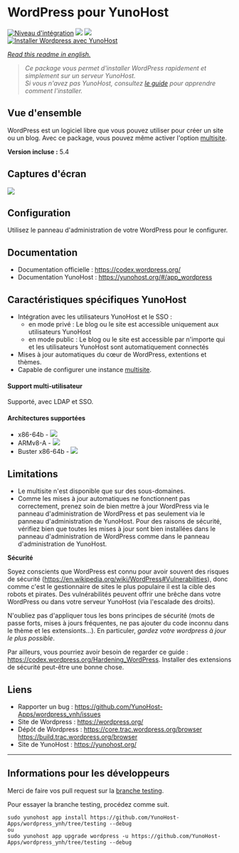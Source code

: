 # WordPress pour YunoHost

[![Niveau d'intégration](https://dash.yunohost.org/integration/wordpress.svg)](https://dash.yunohost.org/appci/app/wordpress) ![](https://ci-apps.yunohost.org/ci/badges/wordpress.status.svg) ![](https://ci-apps.yunohost.org/ci/badges/wordpress.maintain.svg)  
[![Installer Wordpress avec YunoHost](https://install-app.yunohost.org/install-with-yunohost.png)](https://install-app.yunohost.org/?app=wordpress)

*[Read this readme in english.](./README.md)* 

> *Ce package vous permet d'installer WordPress rapidement et simplement sur un serveur YunoHost.  
Si vous n'avez pas YunoHost, consultez [le guide](https://yunohost.org/#/install) pour apprendre comment l'installer.*

## Vue d'ensemble
WordPress est un logiciel libre que vous pouvez utiliser pour créer un site ou un blog.
Avec ce package, vous pouvez même activer l'option [multisite](https://codex.wordpress.org/Glossary#Multisite).

**Version incluse :** 5.4

## Captures d'écran

![](https://s.w.org/images/home/screen-themes.png?1)

## Configuration

Utilisez le panneau d'administration de votre WordPress pour le configurer.

## Documentation

 * Documentation officielle : https://codex.wordpress.org/
 * Documentation YunoHost : https://yunohost.org/#/app_wordpress
 
## Caractéristiques spécifiques YunoHost

 * Intégration avec les utilisateurs YunoHost et le SSO :
   * en mode privé : Le blog ou le site est accessible uniquement aux utilisateurs YunoHost
   * en mode public : Le blog ou le site est accessible par n'importe qui et les utilisateurs YunoHost sont automatiquement connectés
 * Mises à jour automatiques du cœur de WordPress, extentions et thèmes.
 * Capable de configurer une instance [multisite](https://codex.wordpress.org/Glossary#Multisite).

#### Support multi-utilisateur

Supporté, avec LDAP et SSO.

#### Architectures supportées

* x86-64b - [![](https://ci-apps.yunohost.org/ci/logs/wordpress%20%28Apps%29.svg)](https://ci-apps.yunohost.org/ci/apps/wordpress/)
* ARMv8-A - [![](https://ci-apps-arm.yunohost.org/ci/logs/wordpress%20%28Apps%29.svg)](https://ci-apps-arm.yunohost.org/ci/apps/wordpress/)
* Buster x86-64b - [![](https://ci-buster.nohost.me/ci/logs/wordpress%20%28Apps%29.svg)](https://ci-buster.nohost.me/ci/apps/wordpress/)

## Limitations

* Le multisite n'est disponible que sur des sous-domaines.
* Comme les mises à jour automatiques ne fonctionnent pas correctement, prenez soin de bien mettre à jour WordPress via le panneau d'administration de WordPress et pas seulement via le panneau d'administration de YunoHost. Pour des raisons de sécurité, vérifiez bien que toutes les mises à jour sont bien installées dans le panneau d'administration de WordPress comme dans le panneau d'administration de YunoHost.

**Sécurité**

Soyez conscients que WordPress est connu pour avoir souvent des risques de sécurité (https://en.wikipedia.org/wiki/WordPress#Vulnerabilities), donc comme c'est le gestionnaire de sites le plus populaire il est la cible des robots et pirates.
Des vulnérabilités peuvent offrir une brêche dans votre WordPress ou dans votre serveur YunoHost (via l'escalade des droits).

N'oubliez pas d'appliquer tous les bons principes de sécurité (mots de passe forts, mises à jours fréquentes, ne pas ajouter du code inconnu dans le thème et les extensionts…). En particuler, *gardez votre wordpress à jour le plus possible*.

Par ailleurs, vous pourriez avoir besoin de regarder ce guide :  https://codex.wordpress.org/Hardening_WordPress. Installer des extensions de sécurité peut-être une bonne chose.

## Liens

 * Rapporter un bug : https://github.com/YunoHost-Apps/wordpress_ynh/issues
 * Site de Wordpress : https://wordpress.org/
 * Dépôt de Wordpress : https://core.trac.wordpress.org/browser
 https://build.trac.wordpress.org/browser
 * Site de YunoHost : https://yunohost.org/

---

Informations pour les développeurs
----------------

Merci de faire vos pull request sur la [branche testing](https://github.com/YunoHost-Apps/wordpress_ynh/tree/testing).

Pour essayer la branche testing, procédez comme suit.
```
sudo yunohost app install https://github.com/YunoHost-Apps/wordpress_ynh/tree/testing --debug
ou
sudo yunohost app upgrade wordpress -u https://github.com/YunoHost-Apps/wordpress_ynh/tree/testing --debug
```
